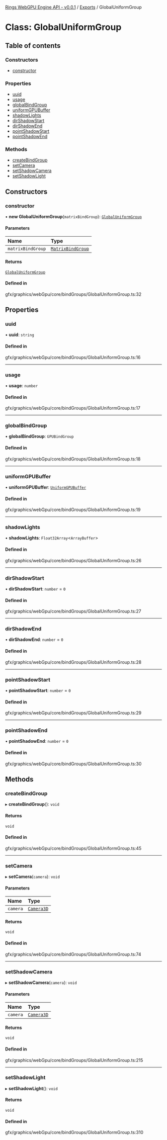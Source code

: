 [Rings WebGPU Engine API - v0.0.1](../README.md) / [Exports](../modules.md) / GlobalUniformGroup

# Class: GlobalUniformGroup

## Table of contents

### Constructors

- [constructor](GlobalUniformGroup.md#constructor)

### Properties

- [uuid](GlobalUniformGroup.md#uuid)
- [usage](GlobalUniformGroup.md#usage)
- [globalBindGroup](GlobalUniformGroup.md#globalbindgroup)
- [uniformGPUBuffer](GlobalUniformGroup.md#uniformgpubuffer)
- [shadowLights](GlobalUniformGroup.md#shadowlights)
- [dirShadowStart](GlobalUniformGroup.md#dirshadowstart)
- [dirShadowEnd](GlobalUniformGroup.md#dirshadowend)
- [pointShadowStart](GlobalUniformGroup.md#pointshadowstart)
- [pointShadowEnd](GlobalUniformGroup.md#pointshadowend)

### Methods

- [createBindGroup](GlobalUniformGroup.md#createbindgroup)
- [setCamera](GlobalUniformGroup.md#setcamera)
- [setShadowCamera](GlobalUniformGroup.md#setshadowcamera)
- [setShadowLight](GlobalUniformGroup.md#setshadowlight)

## Constructors

### constructor

• **new GlobalUniformGroup**(`matrixBindGroup`): [`GlobalUniformGroup`](GlobalUniformGroup.md)

#### Parameters

| Name | Type |
| :------ | :------ |
| `matrixBindGroup` | [`MatrixBindGroup`](MatrixBindGroup.md) |

#### Returns

[`GlobalUniformGroup`](GlobalUniformGroup.md)

#### Defined in

gfx/graphics/webGpu/core/bindGroups/GlobalUniformGroup.ts:32

## Properties

### uuid

• **uuid**: `string`

#### Defined in

gfx/graphics/webGpu/core/bindGroups/GlobalUniformGroup.ts:16

___

### usage

• **usage**: `number`

#### Defined in

gfx/graphics/webGpu/core/bindGroups/GlobalUniformGroup.ts:17

___

### globalBindGroup

• **globalBindGroup**: `GPUBindGroup`

#### Defined in

gfx/graphics/webGpu/core/bindGroups/GlobalUniformGroup.ts:18

___

### uniformGPUBuffer

• **uniformGPUBuffer**: [`UniformGPUBuffer`](UniformGPUBuffer.md)

#### Defined in

gfx/graphics/webGpu/core/bindGroups/GlobalUniformGroup.ts:19

___

### shadowLights

• **shadowLights**: `Float32Array`\<`ArrayBuffer`\>

#### Defined in

gfx/graphics/webGpu/core/bindGroups/GlobalUniformGroup.ts:26

___

### dirShadowStart

• **dirShadowStart**: `number` = `0`

#### Defined in

gfx/graphics/webGpu/core/bindGroups/GlobalUniformGroup.ts:27

___

### dirShadowEnd

• **dirShadowEnd**: `number` = `0`

#### Defined in

gfx/graphics/webGpu/core/bindGroups/GlobalUniformGroup.ts:28

___

### pointShadowStart

• **pointShadowStart**: `number` = `0`

#### Defined in

gfx/graphics/webGpu/core/bindGroups/GlobalUniformGroup.ts:29

___

### pointShadowEnd

• **pointShadowEnd**: `number` = `0`

#### Defined in

gfx/graphics/webGpu/core/bindGroups/GlobalUniformGroup.ts:30

## Methods

### createBindGroup

▸ **createBindGroup**(): `void`

#### Returns

`void`

#### Defined in

gfx/graphics/webGpu/core/bindGroups/GlobalUniformGroup.ts:45

___

### setCamera

▸ **setCamera**(`camera`): `void`

#### Parameters

| Name | Type |
| :------ | :------ |
| `camera` | [`Camera3D`](Camera3D.md) |

#### Returns

`void`

#### Defined in

gfx/graphics/webGpu/core/bindGroups/GlobalUniformGroup.ts:74

___

### setShadowCamera

▸ **setShadowCamera**(`camera`): `void`

#### Parameters

| Name | Type |
| :------ | :------ |
| `camera` | [`Camera3D`](Camera3D.md) |

#### Returns

`void`

#### Defined in

gfx/graphics/webGpu/core/bindGroups/GlobalUniformGroup.ts:215

___

### setShadowLight

▸ **setShadowLight**(): `void`

#### Returns

`void`

#### Defined in

gfx/graphics/webGpu/core/bindGroups/GlobalUniformGroup.ts:310
